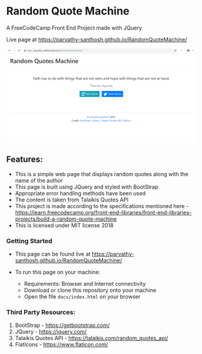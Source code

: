 # Random Quote Machine

A FreeCodeCamp Front End Project made with JQuery

Live page at https://parvathy-santhosh.github.io/RandomQuoteMachine/

<img src='https://github.com/parvathy-santhosh/RandomQuoteMachine/blob/master/docs/img/Capture.PNG' />



## Features:

* This is a simple web page that displays random quotes along with the name of the author
* This page is built using JQuery and styled with BootStrap
* Appropriate error handling methods have been used
* The content is taken from Talaikis Quotes API
* This project is made according to the specifications mentioned here - https://learn.freecodecamp.org/front-end-libraries/front-end-libraries-projects/build-a-random-quote-machine
* This is licensed under MIT license 2018



### Getting Started

* This page can be found live at  https://parvathy-santhosh.github.io/RandomQuoteMachine/

* To run this page on your machine:
  * Requirements: Browser and Internet connectivity
  * Download or clone this repository onto your machine
  * Open the file `docs/index.html` on your browser



### Third Party Resources:

1. BootStrap - https://getbootstrap.com/
2. JQuery - https://jquery.com/
3. Talaikis Quotes API - https://talaikis.com/random_quotes_api/
4. FlatIcons - https://www.flaticon.com/